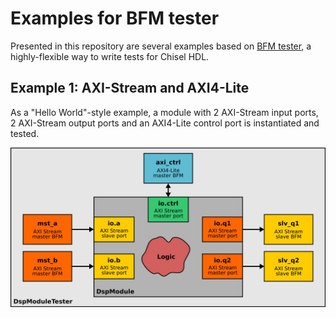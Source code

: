 # Examples for BFM tester

Presented in this repository are several examples based on [BFM
tester](https://github.com/j-marjanovic/chisel-bfm-tester), a highly-flexible
way to write tests for Chisel HDL.

## Example 1: AXI-Stream and AXI4-Lite

As a "Hello World"-style example, a module with 2 AXI-Stream input ports, 2
AXI-Stream output ports and an AXI4-Lite control port is instantiated and
tested.

![DspModuleTester](docs/example-1.png)
